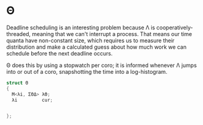 # Θ
Deadline scheduling is an interesting problem because Λ is cooperatively-threaded, meaning that we can't interrupt a process. That means our time quanta have non-constant size, which requires us to measure their distribution and make a calculated guess about how much work we can schedule before the next deadline occurs.

Θ does this by using a stopwatch per coro; it is informed whenever Λ jumps into or out of a coro, snapshotting the time into a log-histogram.

```cpp
struct Θ
{
  M<λi, ΣΘΔ> λΘ;
  λi         cur;


};
```

